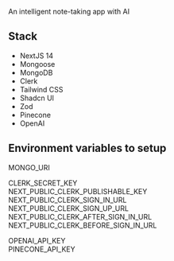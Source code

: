 An intelligent note-taking app with AI

## Stack

- NextJS 14
- Mongoose
- MongoDB
- Clerk
- Tailwind CSS
- Shadcn UI
- Zod
- Pinecone
- OpenAI

## Environment variables to setup

MONGO_URI

CLERK_SECRET_KEY\
NEXT_PUBLIC_CLERK_PUBLISHABLE_KEY\
NEXT_PUBLIC_CLERK_SIGN_IN_URL\
NEXT_PUBLIC_CLERK_SIGN_UP_URL\
NEXT_PUBLIC_CLERK_AFTER_SIGN_IN_URL\
NEXT_PUBLIC_CLERK_BEFORE_SIGN_IN_URL

OPENAI_API_KEY\
PINECONE_API_KEY